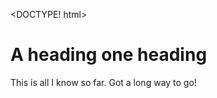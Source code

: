 <DOCTYPE! html>
<html>
<head>
<title>First Title!</title>
</head>
<body>
<h1>A heading one heading</h1>
<p>This is all I know so far. Got a long way to go!</p>
</body>
</html>

